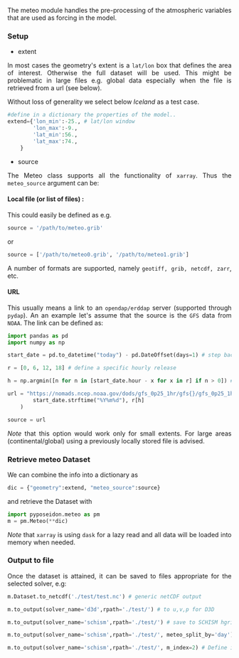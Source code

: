 <style>body {text-align: justify}</style>

The meteo module handles the pre-processing of the atmospheric variables that are used as forcing in the model.


### Setup

- extent

In most cases the geometry's extent is a `lat/lon` box that defines the area of interest. Otherwise the full dataset will be used. This might be problematic in large files e.g. global data especially when the file is retrieved from a url (see below).

Without loss of generality we select below *Iceland* as a test case.

```python
#define in a dictionary the properties of the model..
extend={'lon_min':-25., # lat/lon window
     	'lon_max':-9.,
     	'lat_min':56.,
     	'lat_max':74.,
    }
```

- source

The Meteo class supports all the functionality of `xarray`. Thus the `meteo_source` argument can be:

#### Local file (or list of files) :

This could easily be defined as e.g.

```python
source = '/path/to/meteo.grib'
```
or 
```python
source = ['/path/to/meteo0.grib', '/path/to/meteo1.grib']
```

A number of formats are supported, namely `geotiff, grib, netcdf, zarr`, etc.

#### URL 

This usually means a link to an `opendap/erddap` server (supported through `pydap`). An an example let's assume that the source is the `GFS` data from `NOAA`. The link can be defined as:

```python
import pandas as pd
import numpy as np

start_date = pd.to_datetime("today") - pd.DateOffset(days=1) # step back one day for availability.

r = [0, 6, 12, 18] # define a specific hourly release 

h = np.argmin([n for n in [start_date.hour - x for x in r] if n > 0]) # find the latest available

url = "https://nomads.ncep.noaa.gov/dods/gfs_0p25_1hr/gfs{}/gfs_0p25_1hr_{:0>2d}z".format(
        start_date.strftime("%Y%m%d"), r[h]
    )

source = url
```

*Note*  that this option would work only for small extents. For large areas (continental/global) using a previously locally stored file is advised. 

### Retrieve meteo Dataset

We can combine the info into a dictionary as

```python
dic = {"geometry":extend, "meteo_source":source}
```

and retrieve the Dataset with

```python
import pyposeidon.meteo as pm
m = pm.Meteo(**dic)
```

*Note* that `xarray` is using `dask` for a lazy read and all data will be loaded into memory when needed. 

### Output to file
 
Once the dataset is attained, it can be saved to files appropriate for the selected solver, e.g:

```python
m.Dataset.to_netcdf('./test/test.nc') # generic netCDF output

m.to_output(solver_name='d3d',rpath='./test/') # to u,v,p for D3D

m.to_output(solver_name='schism',rpath='./test/') # save to SCHISM hgrid format

m.to_output(solver_name='schism',rpath='./test/', meteo_split_by='day') # split into more files

m.to_output(solver_name='schism',rpath='./test/', m_index=2) # Define index for meteo (for SCHISM)
```

